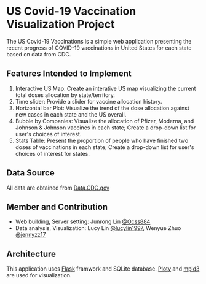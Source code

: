 # **US Covid-19 Vaccination Visualization Project**  
The US Covid-19 Vaccinations is a simple web application presenting the recent progress of COVID-19 vaccinations in United States for each state based on data from CDC.  

## **Features Intended to Implement**  
1. Interactive US Map: Create an interative US map visualizing the current total doses allocation by state/territory.
2. Time slider: Provide a slider for vaccine allocation history.
3. Horizontal bar Plot: Visualize the trend of the dose allocation against new cases in each state and the US overall.
4. Bubble by Companies: Visualize the allocation of Pfizer, Moderna, and Johnson & Johnson vaccines in each state; Create a drop-down list for user's choices of interest.
5. Stats Table: Present the proportion of people who have finished two doses of vaccinations in each state; Create a drop-down list for user's choices of interest for states.

## **Data Source**  
All data are obtained from [Data.CDC.gov](https://data.cdc.gov/browse?category=Vaccinations)

## **Member and Contribution**  
* Web building, Server setting: Junrong Lin [@Ocss884](https://github.com/Ocss884)
* Data analysis, Visualization: Lucy Lin [@lucylin1997](https://github.com/lucylin1997), Wenyue Zhuo [@jennyzz17](https://github.com/jennyzz17)

## Architecture  
This application uses [Flask](https://flask.palletsprojects.com/en/1.1.x/) framwork and SQLite database. [Ploty](https://plotly.com/) and [mpld3](https://mpld3.github.io/) are used for visualization.
